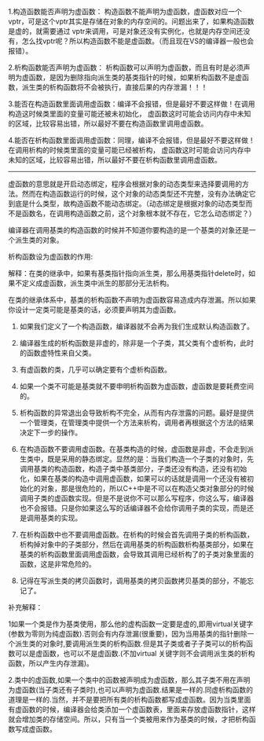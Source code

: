1.构造函数能否声明为虚函数： 构造函数不能声明为虚函数，虚函数对应一个vptr，可是这个vptr其实是存储在对象的内存空间的。问题出来了，如果构造函数是虚的，就需要通过 vptr来调用，可是对象还没有实例化，也就是内存空间还没有，怎么找vptr呢？所以构造函数不能是虚函数。（而且现在VS的编译器一般也会报错）。

 
2.析构函数能否声明为虚函数： 析构函数可以声明为虚函数，而且有时是必须声明为虚函数，是因为删除指向派生类的基类指针的时候，如果析构函数不是虚函数，派生类的析构函数将不会被执行，直接后果的内存泄漏！！！

 
3.能否在构造函数里面调用虚函数：编译不会报错，但是最好不要这样做！在调用构造这时候类里面的变量可能还被未初始化， 虚函数这时可能会访问内存中未知的区域，比较容易出错，所以最好不要在构造函数里调用虚函数。

 
4.能否在析构函数里面调用虚函数：同理，编译不会报错，但是最好不要这样做！在调用析构的时候类里面的变量可能已经被析构， 虚函数这时可能会访问内存中未知的区域，比较容易出错，所以最好不要在析构函数里调用虚函数。



------------


虚函数的意思就是开启动态绑定，程序会根据对象的动态类型来选择要调用的方法。然而在构造函数运行的时候，这个对象的动态类型还不完整，没有办法确定它到底是什么类型，故构造函数不能动态绑定。（动态绑定是根据对象的动态类型而不是函数名，在调用构造函数之前，这个对象根本就不存在，它怎么动态绑定？）

编译器在调用基类的构造函数的时候并不知道你要构造的是一个基类的对象还是一个派生类的对象。

析构函数设为虚函数的作用:    

解释：在类的继承中，如果有基类指针指向派生类，那么用基类指针delete时，如果不定义成虚函数，派生类中派生的那部分无法析构。


在类的继承体系中，基类的析构函数不声明为虚函数容易造成内存泄漏。所以如果你设计一定类可能是基类的话，必须要声明其为虚函数。


1. 如果我们定义了一个构造函数，编译器就不会再为我们生成默认构造函数了。

2. 编译器生成的析构函数是非虚的，除非是一个子类，其父类有个虚析构，此时的函数虚特性来自父类。

3. 有虚函数的类，几乎可以确定要有个虚析构函数。

4. 如果一个类不可能是基类就不要申明析构函数为虚函数，虚函数是要耗费空间的。

5. 析构函数的异常退出会导致析构不完全，从而有内存泄露的问题。最好是提供一个管理类，在管理类中提供一个方法来析构，调用者再根据这个方法的结果决定下一步的操作。

6. 在构造函数不要调用虚函数。在基类构造的时候，虚函数是非虚，不会走到派生类中，既是采用的静态绑定。显然的是：当我们构造一个子类的对象时，先调用基类的构造函数，构造子类中基类部分，子类还没有构造，还没有初始化，如果在基类的构造中调用虚函数，如果可以的话就是调用一个还没有被初始化的对象，那是很危险的，所以C++中是不可以在构造父类对象部分的时候调用子类的虚函数实现。但是不是说你不可以那么写程序，你这么写，编译器也不会报错。只是你如果这么写的话编译器不会给你调用子类的实现，而是还是调用基类的实现。

7. 在析构函数中也不要调用虚函数。在析构的时候会首先调用子类的析构函数，析构掉对象中的子类部分，然后在调用基类的析构函数析构基类部分，如果在基类的析构函数里面调用虚函数，会导致其调用已经析构了的子类对象里面的函数，这是非常危险的。

8. 记得在写派生类的拷贝函数时，调用基类的拷贝函数拷贝基类的部分，不能忘记了。

 

补充解释：

1如果一个类是作为基类使用，那么他的虚构函数一定要是虚的,即用virtual关键字(参数为零则为纯虚函数).否则会有内存泄漏(很重要)，因为当用基类的指针删除一个派生类的对象时,要调用派生类的析构函数.但是其子类或者子子类可以的析构函数可以是虚函数，也可以不是虚函数.(不加virtual 关键字则不会调用派生类的析构函数，所以产生内存泄漏)。

2.类中的虚函数,如果一个类中的函数被声明成为虚函数，那么其子类不用在声明为虚函数(当子类还有子类时),也可以声明为虚函数.结果是一样的.同虚析构函数的道理是一样的.当然，并不是要把所有类的析构函数都写成虚函数。因为当类里面有虚函数的时候，编译器会给类添加一个虚函数表，里面来存放虚函数指针，这样就会增加类的存储空间。所以，只有当一个类被用来作为基类的时候，才把析构函数写成虚函数。
